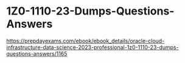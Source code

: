 # 1Z0-1110-23-Dumps-Questions-Answers
https://prepdayexams.com/ebook/ebook_details/oracle-cloud-infrastructure-data-science-2023-professional-1z0-1110-23-dumps-questions-answers/1165
